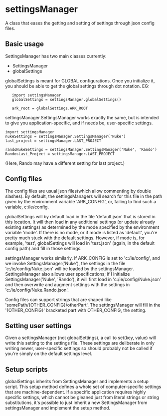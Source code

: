 # settingsManager
A class that eases the getting and setting of settings through json config files.

## Basic usage

SettingsManager has two main classes currently:
 - SettingsManager
 - globalSettings

globalSettings is meant for GLOBAL configurations. Once you initialize it, you should be able to get the global settings through dot notation. EG:
```
   import settingsManager
   globalSettings = settingsManager.globalSettings()

   ark_root = globalSettings.ARK_ROOT
```
settingsManager.SettingsManager works exactly the same, but is intended to give you application-specific, and if needs be, user-specific settings.
```
import settingsManager
nukeSettings = settingsManager.SettingsManager('Nuke')
last_project = settingsManager.LAST_PROJECT

randoNukeSettings = settingsManager.SettingsManager('Nuke', 'Rando')
RandosLast_Project = settingsManager.LAST_PROJECT
```
(Here, Rando may have a different setting for last project.)

## Config files

The config files are usual json files(which allow commenting by double slashes).
By default, the settingsManagers will search for this file in the path given by the environment
variable 'ARK_CONFIG', or, failing to find such a variable, c:/ie/config.

globalSettings will by default load in the file 'default.json' that is stored in this location. It will then load in any additional settings (or update already existing settings) as determined by the mode specified by the environment variable 'mode'. If there is no mode, or if mode is listed as 'default', you're pretty much stuck with the default settings. However, if mode is, for example, 'test', globalSettings will load in 'test.json' (again, in the default config path) and fill in those settings.

settingsManager works similarly. If ARK_CONFIG is set to 'c:/ie/config', and we invoke SettingsManager('Nuke'), the settings in the file 'c:/ie/config/Nuke.json' will be loaded by the settingsManager. SettingsManager also allows user specifications; if I initialize SettingsManager('Nuke', 'Rando'), it will first load in 'c:/ie/config/Nuke.json' and then overwrite and augment settings with the settings in 'c:/ie/config/Nuke.Rando.json'.


Config files can support strings that are shaped like 'somePath/{OTHER_CONFIG}/otherPart'. The settingsManager will fill in the '{OTHER_CONFIG}' bracketed part with OTHER_CONFIG, the setting.


## Setting user settings

Given a settingsManager (not globalSettings), a call to set(key, value) will write this setting to the settings file. These settings are deliberate in only writing newer, user-specific settings so should probably not be called if you're simply on the default settings level.

## Setup scripts
globalSettings inherits from SettingsManager and implements a setup script. This setup method defines a whole set of computer-specific settings that are machine-dependent. If a specific application requires highly specific settings, which cannot be gleaned just from literal strings or string substitutions, it's possible to just inherit a new SettingsManager from settingsManager and implement the setup method.

